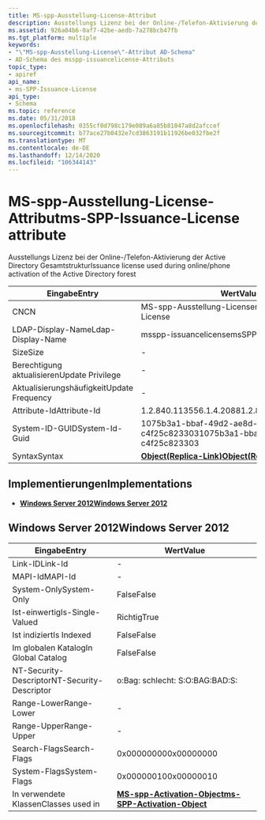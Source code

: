 ```yaml
---
title: MS-spp-Ausstellung-License-Attribut
description: Ausstellungs Lizenz bei der Online-/Telefon-Aktivierung der Active Directory Gesamtstruktur
ms.assetid: 926a04b6-0af7-42be-aedb-7a278bcb47fb
ms.tgt_platform: multiple
keywords:
- "\"MS-spp-Ausstellung-License\"-Attribut AD-Schema"
- AD-Schema des msspp-issuancelicense-Attributs
topic_type:
- apiref
api_name:
- ms-SPP-Issuance-License
api_type:
- Schema
ms.topic: reference
ms.date: 05/31/2018
ms.openlocfilehash: 0355cf0d798c179e089a6a85b81047a8d2afccef
ms.sourcegitcommit: b77ace27b0432e7cd3863191b11926be032fbe2f
ms.translationtype: MT
ms.contentlocale: de-DE
ms.lasthandoff: 12/14/2020
ms.locfileid: "106344143"
---
```

# <a name="ms-spp-issuance-license-attribute"></a><span data-ttu-id="230dc-105">MS-spp-Ausstellung-License-Attribut</span><span class="sxs-lookup"><span data-stu-id="230dc-105">ms-SPP-Issuance-License attribute</span></span>

<span data-ttu-id="230dc-106">Ausstellungs Lizenz bei der Online-/Telefon-Aktivierung der Active Directory Gesamtstruktur</span><span class="sxs-lookup"><span data-stu-id="230dc-106">Issuance license used during online/phone activation of the Active Directory forest</span></span>



| <span data-ttu-id="230dc-107">Eingabe</span><span class="sxs-lookup"><span data-stu-id="230dc-107">Entry</span></span> | <span data-ttu-id="230dc-108">Wert</span><span class="sxs-lookup"><span data-stu-id="230dc-108">Value</span></span> |
|-------------------|-------------------------------------------------------|
| <span data-ttu-id="230dc-109">CN</span><span class="sxs-lookup"><span data-stu-id="230dc-109">CN</span></span>                | <span data-ttu-id="230dc-110">MS-spp-Ausstellung-License</span><span class="sxs-lookup"><span data-stu-id="230dc-110">ms-SPP-Issuance-License</span></span>                               |
| <span data-ttu-id="230dc-111">LDAP-Display-Name</span><span class="sxs-lookup"><span data-stu-id="230dc-111">Ldap-Display-Name</span></span> | <span data-ttu-id="230dc-112">msspp-issuancelicense</span><span class="sxs-lookup"><span data-stu-id="230dc-112">msSPP-IssuanceLicense</span></span>                                 |
| <span data-ttu-id="230dc-113">Size</span><span class="sxs-lookup"><span data-stu-id="230dc-113">Size</span></span>              | \-                                                    |
| <span data-ttu-id="230dc-114">Berechtigung aktualisieren</span><span class="sxs-lookup"><span data-stu-id="230dc-114">Update Privilege</span></span>  | \-                                                    |
| <span data-ttu-id="230dc-115">Aktualisierungshäufigkeit</span><span class="sxs-lookup"><span data-stu-id="230dc-115">Update Frequency</span></span>  | \-                                                    |
| <span data-ttu-id="230dc-116">Attribute-Id</span><span class="sxs-lookup"><span data-stu-id="230dc-116">Attribute-Id</span></span>      | <span data-ttu-id="230dc-117">1.2.840.113556.1.4.2088</span><span class="sxs-lookup"><span data-stu-id="230dc-117">1.2.840.113556.1.4.2088</span></span>                               |
| <span data-ttu-id="230dc-118">System-ID-GUID</span><span class="sxs-lookup"><span data-stu-id="230dc-118">System-Id-Guid</span></span>    | <span data-ttu-id="230dc-119">1075b3a1-bbaf-49d2-ae8d-c4f25c823303</span><span class="sxs-lookup"><span data-stu-id="230dc-119">1075b3a1-bbaf-49d2-ae8d-c4f25c823303</span></span>                  |
| <span data-ttu-id="230dc-120">Syntax</span><span class="sxs-lookup"><span data-stu-id="230dc-120">Syntax</span></span>            | [<span data-ttu-id="230dc-121">**Object(Replica-Link)**</span><span class="sxs-lookup"><span data-stu-id="230dc-121">**Object(Replica-Link)**</span></span>](s-object-replica-link.md) |



## <a name="implementations"></a><span data-ttu-id="230dc-122">Implementierungen</span><span class="sxs-lookup"><span data-stu-id="230dc-122">Implementations</span></span>

-   [<span data-ttu-id="230dc-123">**Windows Server 2012**</span><span class="sxs-lookup"><span data-stu-id="230dc-123">**Windows Server 2012**</span></span>](#windows-server-2012)

## <a name="windows-server-2012"></a><span data-ttu-id="230dc-124">Windows Server 2012</span><span class="sxs-lookup"><span data-stu-id="230dc-124">Windows Server 2012</span></span>



| <span data-ttu-id="230dc-125">Eingabe</span><span class="sxs-lookup"><span data-stu-id="230dc-125">Entry</span></span> | <span data-ttu-id="230dc-126">Wert</span><span class="sxs-lookup"><span data-stu-id="230dc-126">Value</span></span> |
|------------------------|-------------------------------------------------------------------------|
| <span data-ttu-id="230dc-127">Link-ID</span><span class="sxs-lookup"><span data-stu-id="230dc-127">Link-Id</span></span>                | \-                                                                      |
| <span data-ttu-id="230dc-128">MAPI-Id</span><span class="sxs-lookup"><span data-stu-id="230dc-128">MAPI-Id</span></span>                | \-                                                                      |
| <span data-ttu-id="230dc-129">System-Only</span><span class="sxs-lookup"><span data-stu-id="230dc-129">System-Only</span></span>            | <span data-ttu-id="230dc-130">False</span><span class="sxs-lookup"><span data-stu-id="230dc-130">False</span></span>                                                                   |
| <span data-ttu-id="230dc-131">Ist-einwertig</span><span class="sxs-lookup"><span data-stu-id="230dc-131">Is-Single-Valued</span></span>       | <span data-ttu-id="230dc-132">Richtig</span><span class="sxs-lookup"><span data-stu-id="230dc-132">True</span></span>                                                                    |
| <span data-ttu-id="230dc-133">Ist indiziert</span><span class="sxs-lookup"><span data-stu-id="230dc-133">Is Indexed</span></span>             | <span data-ttu-id="230dc-134">False</span><span class="sxs-lookup"><span data-stu-id="230dc-134">False</span></span>                                                                   |
| <span data-ttu-id="230dc-135">Im globalen Katalog</span><span class="sxs-lookup"><span data-stu-id="230dc-135">In Global Catalog</span></span>      | <span data-ttu-id="230dc-136">False</span><span class="sxs-lookup"><span data-stu-id="230dc-136">False</span></span>                                                                   |
| <span data-ttu-id="230dc-137">NT-Security-Descriptor</span><span class="sxs-lookup"><span data-stu-id="230dc-137">NT-Security-Descriptor</span></span> | <span data-ttu-id="230dc-138">o:Bag: schlecht: S:</span><span class="sxs-lookup"><span data-stu-id="230dc-138">O:BAG:BAD:S:</span></span>                                                            |
| <span data-ttu-id="230dc-139">Range-Lower</span><span class="sxs-lookup"><span data-stu-id="230dc-139">Range-Lower</span></span>            | \-                                                                      |
| <span data-ttu-id="230dc-140">Range-Upper</span><span class="sxs-lookup"><span data-stu-id="230dc-140">Range-Upper</span></span>            | \-                                                                      |
| <span data-ttu-id="230dc-141">Search-Flags</span><span class="sxs-lookup"><span data-stu-id="230dc-141">Search-Flags</span></span>           | <span data-ttu-id="230dc-142">0x00000000</span><span class="sxs-lookup"><span data-stu-id="230dc-142">0x00000000</span></span>                                                              |
| <span data-ttu-id="230dc-143">System-Flags</span><span class="sxs-lookup"><span data-stu-id="230dc-143">System-Flags</span></span>           | <span data-ttu-id="230dc-144">0x00000010</span><span class="sxs-lookup"><span data-stu-id="230dc-144">0x00000010</span></span>                                                              |
| <span data-ttu-id="230dc-145">In verwendete Klassen</span><span class="sxs-lookup"><span data-stu-id="230dc-145">Classes used in</span></span>        | [<span data-ttu-id="230dc-146">**MS-spp-Activation-Object**</span><span class="sxs-lookup"><span data-stu-id="230dc-146">**ms-SPP-Activation-Object**</span></span>](c-msspp-activationobject.md)<br/> |



 

 





